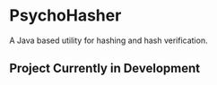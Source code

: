 # PsychoHasher
A Java based utility for hashing and hash verification.

## Project Currently in Development
